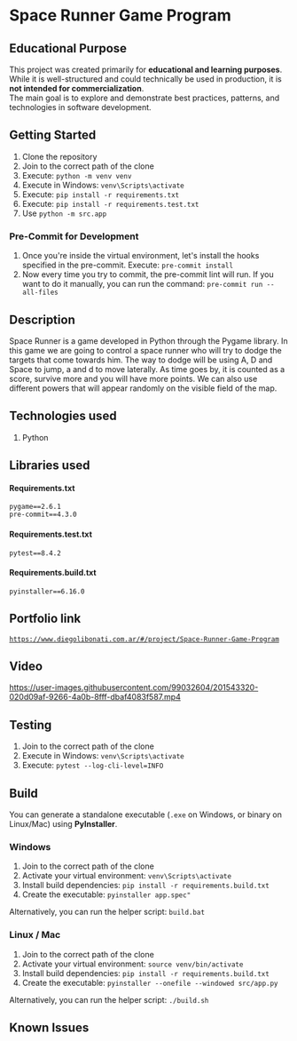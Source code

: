 # Space Runner Game Program

## Educational Purpose

This project was created primarily for **educational and learning purposes**.  
While it is well-structured and could technically be used in production, it is **not intended for commercialization**.  
The main goal is to explore and demonstrate best practices, patterns, and technologies in software development.

## Getting Started

1. Clone the repository
2. Join to the correct path of the clone
3. Execute: `python -m venv venv`
4. Execute in Windows: `venv\Scripts\activate`
5. Execute: `pip install -r requirements.txt`
6. Execute: `pip install -r requirements.test.txt`
7. Use `python -m src.app`

### Pre-Commit for Development

1. Once you're inside the virtual environment, let's install the hooks specified in the pre-commit. Execute: `pre-commit install`
2. Now every time you try to commit, the pre-commit lint will run. If you want to do it manually, you can run the command: `pre-commit run --all-files`

## Description

Space Runner is a game developed in Python through the Pygame library. In this game we are going to control a space runner who will try to dodge the targets that come towards him. The way to dodge will be using A, D and Space to jump, a and d to move laterally. As time goes by, it is counted as a score, survive more and you will have more points. We can also use different powers that will appear randomly on the visible field of the map.

## Technologies used

1. Python

## Libraries used

#### Requirements.txt

```
pygame==2.6.1
pre-commit==4.3.0
```

#### Requirements.test.txt

```
pytest==8.4.2
```

#### Requirements.build.txt

```
pyinstaller==6.16.0
```

## Portfolio link

[`https://www.diegolibonati.com.ar/#/project/Space-Runner-Game-Program`](https://www.diegolibonati.com.ar/#/project/Space-Runner-Game-Program)

## Video

https://user-images.githubusercontent.com/99032604/201543320-020d09af-9266-4a0b-8fff-dbaf4083f587.mp4

## Testing

1. Join to the correct path of the clone
2. Execute in Windows: `venv\Scripts\activate`
3. Execute: `pytest --log-cli-level=INFO`

## Build

You can generate a standalone executable (`.exe` on Windows, or binary on Linux/Mac) using **PyInstaller**.

### Windows

1. Join to the correct path of the clone
2. Activate your virtual environment: `venv\Scripts\activate`
3. Install build dependencies: `pip install -r requirements.build.txt`
4. Create the executable: `pyinstaller app.spec"`

Alternatively, you can run the helper script: `build.bat`

### Linux / Mac

1. Join to the correct path of the clone
2. Activate your virtual environment: `source venv/bin/activate`
3. Install build dependencies: `pip install -r requirements.build.txt`
4. Create the executable: `pyinstaller --onefile --windowed src/app.py`

Alternatively, you can run the helper script: `./build.sh`

## Known Issues

